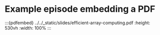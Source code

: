 # Example episode embedding a PDF

:::{pdfembed} ../../_static/slides/efficient-array-computing.pdf
:height: 530vh
:width: 100%
:::
